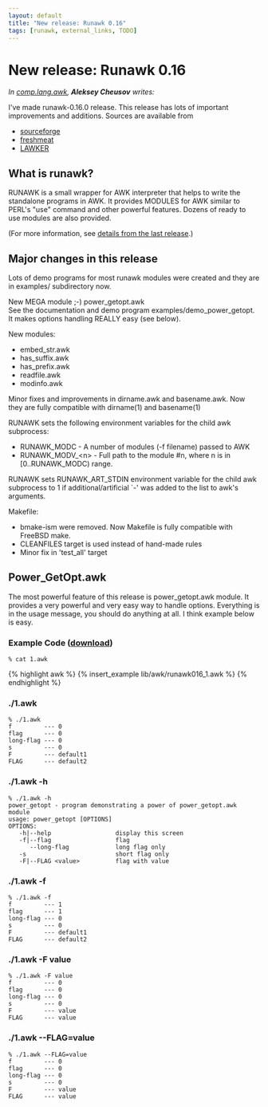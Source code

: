 ```yaml
---
layout: default
title: "New release: Runawk 0.16"
tags: [runawk, external_links, TODO]
---
```


New release: Runawk 0.16
========================

_In [comp.lang.awk][link01], **Aleksey Cheusov** writes:_

I've made runawk-0.16.0 release. This release has lots of important
improvements and additions.  Sources are available from

+ [sourceforge][link02]
+ [freshmeat][link03]
+ [LAWKER][link04]

What is runawk?
---------------

RUNAWK is a small wrapper for AWK interpreter that helps to write the
standalone programs in AWK. It provides MODULES for AWK similar to PERL's
"use" command and other powerful features. Dozens of ready to use modules
are also provided.

(For more information, see [details from the last release][link05].)

Major changes in this release
-----------------------------

Lots of demo programs for most runawk modules were created and they are
in examples/ subdirectory now.

New MEGA module ;-) power_getopt.awk  
See the documentation and demo program examples/demo_power_getopt.
It makes options handling REALLY easy (see below).

New modules:

+ embed_str.awk
+ has_suffix.awk
+ has_prefix.awk
+ readfile.awk
+ modinfo.awk

Minor fixes and improvements in dirname.awk and basename.awk.  Now they
are fully compatible with dirname(1) and basename(1)

RUNAWK sets the following environment variables for the child awk
subprocess:

+ RUNAWK_MODC - A number of modules (-f filename) passed to AWK
+ RUNAWK_MODV_&lt;n&gt; - Full path to the module #n, where n is in
\[0..RUNAWK_MODC) range.

RUNAWK sets RUNAWK_ART_STDIN environment variable for the child awk
subprocess to 1 if additional/artificial \`-' was added to the list to
awk's arguments.

Makefile:

+ bmake-ism were removed. Now Makefile is fully compatible with FreeBSD
make.
+ CLEANFILES target is used instead of hand-made rules
+ Minor fix in 'test_all' target

Power_GetOpt.awk
----------------

The most powerful feature of this release is power_getopt.awk module.
It provides a very powerful and very easy way to handle options.
Everything is in the usage message, you should do anything at all.
I think example below is easy.

### Example Code ([download]({{site.baseurl}}/lib/awk/runawk016_1.awk))

	% cat 1.awk
{% highlight awk %}
{% insert_example lib/awk/runawk016_1.awk %}
{% endhighlight %}

### ./1.awk

	% ./1.awk
	f         --- 0
	flag      --- 0
	long-flag --- 0
	s         --- 0
	F         --- default1
	FLAG      --- default2

### ./1.awk -h

	% ./1.awk -h
	power_getopt - program demonstrating a power of power_getopt.awk module
	usage: power_getopt [OPTIONS]
	OPTIONS:
	   -h|--help                  display this screen
	   -f|--flag                  flag
	      --long-flag             long flag only
	   -s                         short flag only
	   -F|--FLAG <value>          flag with value

### ./1.awk -f

	% ./1.awk -f
	f         --- 1
	flag      --- 1
	long-flag --- 0
	s         --- 0
	F         --- default1
	FLAG      --- default2

### ./1.awk -F value

	% ./1.awk -F value
	f         --- 0
	flag      --- 0
	long-flag --- 0
	s         --- 0
	F         --- value
	FLAG      --- value

### ./1.awk --FLAG=value

	% ./1.awk --FLAG=value
	f         --- 0
	flag      --- 0
	long-flag --- 0
	s         --- 0
	F         --- value
	FLAG      --- value

[link01]: http://groups.google.com/group/comp.lang.awk/browse_thread/thread/93548c6764c469af#
[link02]: http://sourceforge.net/projects/runawk
[link03]: http://freshmeat.net/projects/runawk
[link04]: http://code.google.com/p/lawker/source/browse/fridge/c/runawk/
[link05]: http://awk.info/?tools/runawk
